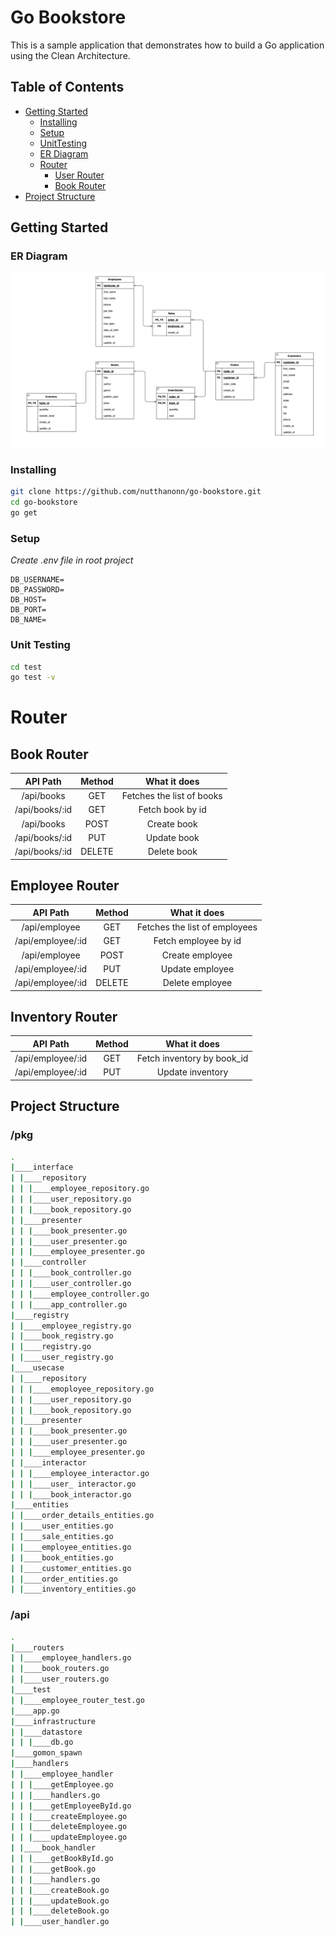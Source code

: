 # Go Bookstore

This is a sample application that demonstrates how to build a Go application using the Clean Architecture.

## Table of Contents

- [Getting Started](#getting-started)
  - [Installing](#installing)
  - [Setup](#Setup)
  - [UnitTesting](#unit-testing)
  - [ER Diagram](#er-diagram)
  - [Router](#installing)
    - [User Router](#user-router)
    - [Book Router](#book-router)
- [Project Structure](#project-structure)

## Getting Started

### ER Diagram

  <img src="./assets/ER.png">

### Installing

```bash
git clone https://github.com/nutthanonn/go-bookstore.git
cd go-bookstore
go get
```

### Setup

_Create .env file in root project_

```
DB_USERNAME=
DB_PASSWORD=
DB_HOST=
DB_PORT=
DB_NAME=
```

### Unit Testing

```bash
cd test
go test -v
```

# Router

## Book Router

|    API Path    | Method |       What it does        |
| :------------: | :----: | :-----------------------: |
|   /api/books   |  GET   | Fetches the list of books |
| /api/books/:id |  GET   |     Fetch book by id      |
|   /api/books   |  POST  |        Create book        |
| /api/books/:id |  PUT   |        Update book        |
| /api/books/:id | DELETE |        Delete book        |

## Employee Router

|     API Path      | Method |         What it does          |
| :---------------: | :----: | :---------------------------: |
|   /api/employee   |  GET   | Fetches the list of employees |
| /api/employee/:id |  GET   |     Fetch employee by id      |
|   /api/employee   |  POST  |        Create employee        |
| /api/employee/:id |  PUT   |        Update employee        |
| /api/employee/:id | DELETE |        Delete employee        |

## Inventory Router

|     API Path      | Method |        What it does        |
| :---------------: | :----: | :------------------------: |
| /api/employee/:id |  GET   | Fetch inventory by book_id |
| /api/employee/:id |  PUT   |      Update inventory      |

## Project Structure

### /pkg

```bash
.
|____interface
| |____repository
| | |____employee_repository.go
| | |____user_repository.go
| | |____book_repository.go
| |____presenter
| | |____book_presenter.go
| | |____user_presenter.go
| | |____employee_presenter.go
| |____controller
| | |____book_controller.go
| | |____user_controller.go
| | |____employee_controller.go
| | |____app_controller.go
|____registry
| |____employee_registry.go
| |____book_registry.go
| |____registry.go
| |____user_registry.go
|____usecase
| |____repository
| | |____emoployee_repository.go
| | |____user_repository.go
| | |____book_repository.go
| |____presenter
| | |____book_presenter.go
| | |____user_presenter.go
| | |____employee_presenter.go
| |____interactor
| | |____employee_interactor.go
| | |____user_ interactor.go
| | |____book_interactor.go
|____entities
| |____order_details_entities.go
| |____user_entities.go
| |____sale_entities.go
| |____employee_entities.go
| |____book_entities.go
| |____customer_entities.go
| |____order_entities.go
| |____inventory_entities.go
```

### /api

```bash
.
|____routers
| |____employee_handlers.go
| |____book_routers.go
| |____user_routers.go
|____test
| |____employee_router_test.go
|____app.go
|____infrastructure
| |____datastore
| | |____db.go
|____gomon_spawn
|____handlers
| |____employee_handler
| | |____getEmployee.go
| | |____handlers.go
| | |____getEmployeeById.go
| | |____createEmployee.go
| | |____deleteEmployee.go
| | |____updateEmployee.go
| |____book_handler
| | |____getBookById.go
| | |____getBook.go
| | |____handlers.go
| | |____createBook.go
| | |____updateBook.go
| | |____deleteBook.go
| |____user_handler.go
```
